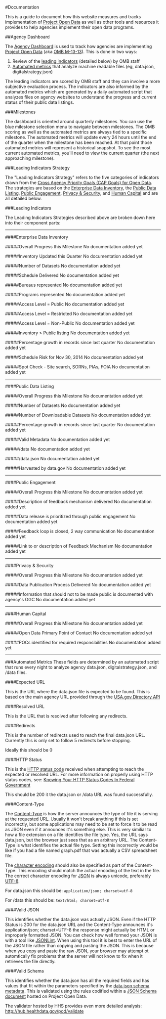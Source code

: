 #Documentation

This is a guide to document how this website measures and tracks implementation of [Project Open Data](http://project-open-data.github.com/) as well as other tools and resources it provides to help agencies implement their open data programs. 

##Agency Dashboard

The [Agency Dashboard](http://labs.data.gov/dashboard/offices) is used to track how agencies are implementing [Project Open Data](http://project-open-data.github.com/) (aka [OMB M-13-13](http://project-open-data.github.io/policy-memo/)). This is done in two ways: 

1. Review of the [leading indicators](#leading_indicators) (detailed below) by OMB staff
2. [Automated metrics](#automated_metrics) that analyze machine readable files (eg, data.json, digitalstrategy.json)

The leading indicators are scored by OMB staff and they can involve a more subjective evaluation process. The indicators are also informed by the automated metrics which are generated by a daily automated script that analyzes files on agency websites to understand the progress and current status of their public data listings.

###Milestones

The dashboard is oriented around quarterly milestones. You can use  the blue milestone selection menu to navigate between milestones. The OMB scoring as well as the automated metrics are always tied to a specific milestone. The automated metrics will update every 24 hours until the end of the quarter when the milestone has been reached. At that point those automated metrics will represent a historical snapshot. To see the most current automated metrics, you'll need to view the current quarter (the next approaching milestone).

<a name="leading_indicators_strategy"></a>
###Leading Indicators Strategy

The "Leading Indicators Strategy" refers to the five categories of indicators drawn from the [Cross Agency Priority Goals (CAP Goals) for Open Data](http://www.performance.gov/node/3396?view=public#overview). The strategies are based on the [Enterprise Data Inventory](#enterprise_data_inventory), the [Public Data Listing](#public_data_listing), [Public Engagement](#public_engagement), [Privacy & Security](#privacy_and_security), and [Human Capital](#human_capital) and are all detailed below. 


<a name="leading_indicators"></a>
###Leading Indicators

The Leading Indicators Strategies described above are broken down here into their component parts: 

---

<a name="enterprise_data_inventory"></a>
####Enterprise Data Inventory

<a name="edi_aggregate_score"></a>
#####Overall Progress this Milestone
No documentation added yet 

<a name="edi_updated"></a>
#####Inventory Updated this Quarter
No documentation added yet 

<a name="edi_datasets"></a>
#####Number of Datasets
No documentation added yet 

<a name="edi_schedule_delivered"></a>
#####Schedule Delivered
No documentation added yet 

<a name="edi_bureaus"></a>
#####Bureaus represented
No documentation added yet 

<a name="edi_programs"></a>
#####Programs represented
No documentation added yet 

<a name="edi_access_public"></a>
#####Access Level = Public
No documentation added yet 

<a name="edi_access_restricted"></a>
#####Access Level = Restricted
No documentation added yet 

<a name="edi_access_nonpublic"></a>
#####Access Level = Non-Public
No documentation added yet 

<a name="edi_superset"></a>
#####Inventory > Public listing
No documentation added yet 

<a name="edi_progress_evaluation"></a>
#####Percentage growth in records since last quarter
No documentation added yet 

<a name="edi_schedule_risk"></a>
#####Schedule Risk for Nov 30, 2014
No documentation added yet 

<a name="edi_quality_check"></a>
#####Spot Check - Site search, SORNs, PIAs, FOIA
No documentation added yet 


---

<a name="public_data_listing"></a>
####Public Data Listing

<a name="pdl_aggregate_score"></a>
#####Overall Progress this Milestone
No documentation added yet 

<a name="pdl_datasets"></a>
#####Number of Datasets
No documentation added yet 

<a name="pdl_downloadable"></a>
#####Number of Downloadable Datasets
No documentation added yet 

<a name="pdl_growth"></a>
#####Percentage growth in records since last quarter
No documentation added yet 

<a name="pdl_valid_metadata"></a>
#####Valid Metadata
No documentation added yet 

<a name="pdl_slashdata"></a>
#####/data
No documentation added yet 

<a name="pdl_datajson"></a>
#####/data.json
No documentation added yet 

<a name="pdl_datagov_harvested"></a>
#####Harvested by data.gov
No documentation added yet 

---

<a name="public_engagement"></a>
####Public Engagement

<a name="pe_aggregate_score"></a>
#####Overall Progress this Milestone
No documentation added yet 

<a name="pe_feedback_specified"></a>
#####Description of feedback mechanism delivered
No documentation added yet 

<a name="pe_prioritization"></a>
#####Data release is prioritized through public engagement
No documentation added yet 

<a name="pe_dialogue"></a>
#####Feedback loop is closed, 2 way communication
No documentation added yet 

<a name="pe_reference"></a>
#####Link to or description of Feedback Mechanism
No documentation added yet 

---

<a name="privacy_and_security"></a>
####Privacy & Security

<a name="ps_aggregate_score"></a>
#####Overall Progress this Milestone
No documentation added yet 

<a name="ps_publication_process"></a>
#####Data Publication Process Delivered
No documentation added yet 

<a name="ps_publication_process_qa"></a>
#####Information that should not to be made public is documented with agency's OGC
No documentation added yet 

---

<a name="human_capital"></a>
####Human Capital

<a name="hc_aggregate_score"></a>
#####Overall Progress this Milestone
No documentation added yet 

<a name="hc_lead"></a>
#####Open Data Primary Point of Contact
No documentation added yet 

<a name="hc_contacts"></a>
#####POCs identified for required responsibilities
No documentation added yet 

---

<a name="automated_metrics"></a>
###Automated Metrics
These fields are determined by an automated script that runs every night to analyze agency data.json, digitalstrategy.json, and /data files. 

<a name="pdl_expected_url"></a>
####Expected URL

This is the URL where the data.json file is expected to be found. This is based on the main agency URL provided through the [USA.gov Directory API](http://www.usa.gov/About/developer-resources/federal-agency-directory/)

<a name="pdl_resolved_url"></a>
####Resolved URL

This is the URL that is resolved after following any redirects.

<a name="pdl_redirects"></a>
####Redirects

This is the number of redirects used to reach the final data.json URL. Currently this is only set to follow 5 redirects before stopping.

Ideally this should be 0

<a name="pdl_http_code"></a>
####HTTP Status

This is the [HTTP status code](http://en.wikipedia.org/wiki/HTTP_status_codes) received when attempting to reach the expected or resolved URL. For more information on properly using HTTP status codes, see: [Knowing Your HTTP Status Codes In Federal Government](http://kinlane.com/2013/11/06/knowing-your-http-status-codes-in-federal-government/)

This should be 200 it the data.json or /data URL was found successfully.

<a name="pdl_http_content_type"></a>
####Content-Type

The [Content-Type](http://en.wikipedia.org/wiki/Content-Type) is how the server announces the type of file it is serving at the requested URL. Usually it won't break anything if this is set incorrectly, but some applications may need to be set to force it to be read as JSON even if it announces it's something else. This is very similiar to how a file extension on a file identifies the file type. Yes, the URL says data.json, but the browser just sees that as an arbitrary URL. The Content-Type is what identifies the actual file type. Setting this incorrectly would be like if you had a file named graph.pdf that was actually a CSV spreadsheet file.

The [character encoding](http://en.wikipedia.org/wiki/Character_encoding) should also be specified as part of the Content-Type. This encoding should match the actual encoding of the text in the file. The correct character encoding for [JSON](http://json.org/) is always unicode, preferably [UTF-8](http://en.wikipedia.org/wiki/Utf-8).

For data.json this should be: `application/json; charset=utf-8`

For /data this should be: `text/html; charset=utf-8`

<a name="pdl_valid_json"></a>
####Valid JSON

This identifies whether the data.json was actually JSON. Even if the HTTP Status is 200 for the data.json URL and the Content-Type announces it's application/json; charset=UTF-8 the response might actually be HTML or improperly formatted JSON. You can check how well formed your JSON is with a tool like [JSONLint](http://jsonlint.com/). When using this tool it is best to enter the URL of the JSON file rather than copying and pasting the JSON. This is because when you copy and paste the raw JSON, your browser may attempt ot automtically fix problems that the server will not know to fix when it retrieves the file directly.

<a name="pdl_valid_schema"></a>
####Valid Schema

This identifies whether the data.json has all the required fields and has values that fit within the parameters specified by the [data.json schema metadata](http://project-open-data.github.io/schema/). This is validated using the rules codified within a [JSON Schema document](https://github.com/project-open-data/project-open-data.github.io/tree/master/schema/1_0_final) hosted on Project Open Data.

The validator hosted by HHS provides even more detailed analysis: http://hub.healthdata.gov/pod/validate
